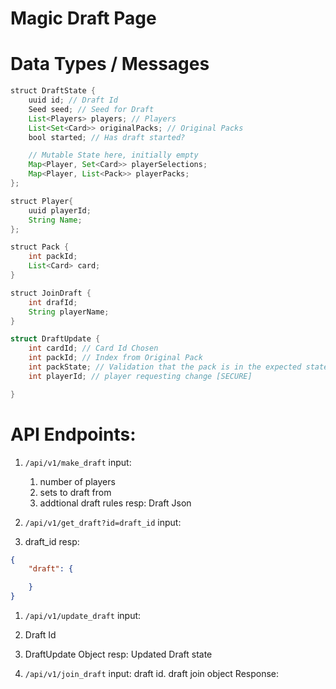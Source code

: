 # Magic Draft Page

# Data Types / Messages
```java
struct DraftState {
    uuid id; // Draft Id
    Seed seed; // Seed for Draft
    List<Players> players; // Players
    List<Set<Card>> originalPacks; // Original Packs
    bool started; // Has draft started?

    // Mutable State here, initially empty
    Map<Player, Set<Card>> playerSelections;
    Map<Player, List<Pack>> playerPacks;
};
```

```java
struct Player{
    uuid playerId;
    String Name;
};
```

```java
struct Pack {
    int packId;
    List<Card> card;
}
```

```java
struct JoinDraft {
    int drafId;
    String playerName;
}
```

```c
struct DraftUpdate {
    int cardId; // Card Id Chosen
    int packId; // Index from Original Pack
    int packState; // Validation that the pack is in the expected state
    int playerId; // player requesting change [SECURE]

}
```

# API Endpoints:

1. `/api/v1/make_draft`
input:
    1. number of players
    2. sets to draft from
    3. addtional draft rules
resp: Draft Json

1. `/api/v1/get_draft?id=draft_id`
input:
1. draft_id
resp:
```json
{
    "draft": {

    }
}
```

1. `/api/v1/update_draft`
input:
1. Draft Id
2. DraftUpdate Object
resp:
Updated Draft state

1. `/api/v1/join_draft`
input:
draft id.
draft join object
Response:
